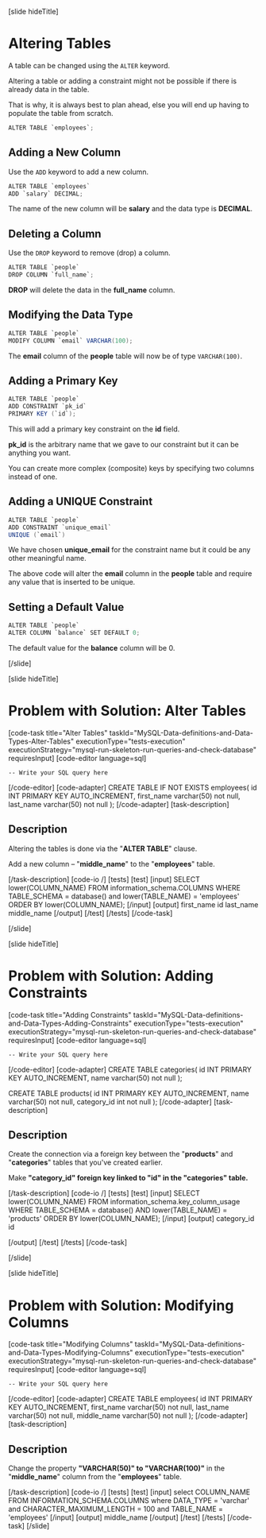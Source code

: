 [slide hideTitle]

# Altering Tables

A table can be changed using the `ALTER` keyword.

Altering a table or adding a constraint might not be possible if there is already data in the table.

That is why, it is always best to plan ahead, else you will end up having to populate the table from scratch.


```Java
ALTER TABLE `employees`;
```

## Adding a New Column

Use the `ADD` keyword to add a new column.

```Java
ALTER TABLE `employees`
ADD `salary` DECIMAL;
```

The name of the new column will be **salary** and the data type is **DECIMAL**.

## Deleting a Column

Use the `DROP` keyword to remove (drop) a column.


```Java
ALTER TABLE `people`
DROP COLUMN `full_name`; 
```

**DROP** will delete the data in the **full_name** column.

## Modifying the Data Type

```Java
ALTER TABLE `people`
MODIFY COLUMN `email` VARCHAR(100); 
```

The **email** column of the **people** table will now be of type `VARCHAR(100)`.


## Adding a Primary Key

```Java
ALTER TABLE `people`
ADD CONSTRAINT `pk_id` 
PRIMARY KEY (`id`); 
```

This will add a primary key constraint on the **id** field.

**pk_id** is the arbitrary name that we gave to our constraint but it can be anything you want.

You can create more complex (composite) keys by specifying two columns instead of one.

## Adding a UNIQUE Constraint

```Java
ALTER TABLE `people`
ADD CONSTRAINT `unique_email` 
UNIQUE (`email`)
```

We have chosen **unique_email** for the constraint name but it could be any other meaningful name.

The above code will alter the **email** column in the **people** table and require any value that is inserted to be unique.

## Setting a Default Value

```Java
ALTER TABLE `people`
ALTER COLUMN `balance` SET DEFAULT 0; 
```

The default value for the **balance** column will be 0.


[/slide]



[slide hideTitle]
# Problem with Solution: Alter Tables
[code-task title="Alter Tables" taskId="MySQL-Data-definitions-and-Data-Types-Alter-Tables" executionType="tests-execution" executionStrategy="mysql-run-skeleton-run-queries-and-check-database" requiresInput]
[code-editor language=sql]
```
-- Write your SQL query here
```
[/code-editor]
[code-adapter]
CREATE TABLE IF NOT EXISTS employees(
	id INT PRIMARY KEY AUTO_INCREMENT,
	first_name varchar(50) not null,
	last_name varchar(50) not null
);
[/code-adapter]
[task-description]
## Description
Altering the tables is done via the "**ALTER TABLE**" clause. 

Add a new column – "**middle_name**" to the "**employees**" table. 

[/task-description]
[code-io /]
[tests]
[test]
[input]
SELECT lower(COLUMN_NAME) 
FROM information_schema.COLUMNS 
WHERE TABLE_SCHEMA = database()
    and lower(TABLE_NAME) = 'employees'
ORDER BY lower(COLUMN_NAME);
[/input]
[output]
first_name
id
last_name
middle_name
[/output]
[/test]
[/tests]
[/code-task]


[/slide]

[slide hideTitle]

# Problem with Solution: Adding Constraints

[code-task title="Adding Constraints" taskId="MySQL-Data-definitions-and-Data-Types-Adding-Constraints" executionType="tests-execution" executionStrategy="mysql-run-skeleton-run-queries-and-check-database" requiresInput]
[code-editor language=sql]
```
-- Write your SQL query here
```
[/code-editor]
[code-adapter]
CREATE TABLE categories(
	id INT PRIMARY KEY AUTO_INCREMENT,
	name varchar(50) not null
);

CREATE TABLE products(
	id INT PRIMARY KEY AUTO_INCREMENT,
	name varchar(50) not null,
	category_id int not null
);
[/code-adapter]
[task-description]
## Description
Create the connection via a foreign key between the "**products**" and "**categories**" tables that you've created earlier. 

Make **"category_id" foreign key linked to "id" in the "categories" table.**

[/task-description]
[code-io /]
[tests]
[test]
[input]
SELECT lower(COLUMN_NAME) 
FROM information_schema.key_column_usage 
WHERE TABLE_SCHEMA = database() 
AND lower(TABLE_NAME) = 'products'
ORDER BY lower(COLUMN_NAME);
[/input]
[output]
category_id
id

[/output]
[/test]
[/tests]
[/code-task]


[/slide]

[slide hideTitle]

# Problem with Solution: Modifying Columns

[code-task title="Modifying Columns" taskId="MySQL-Data-definitions-and-Data-Types-Modifying-Columns" executionType="tests-execution" executionStrategy="mysql-run-skeleton-run-queries-and-check-database" requiresInput]
[code-editor language=sql]
```
-- Write your SQL query here
```
[/code-editor]
[code-adapter]
CREATE TABLE employees(
	id INT PRIMARY KEY AUTO_INCREMENT,
	first_name varchar(50) not null,
	last_name varchar(50) not null,
        middle_name varchar(50) not null
);
[/code-adapter]
[task-description]
## Description
Change the property **"VARCHAR(50)" to "VARCHAR(100)"** in the "**middle_name**" column from the "**employees**" table.

[/task-description]
[code-io /]
[tests]
[test]
[input]
select COLUMN_NAME
FROM INFORMATION_SCHEMA.COLUMNS
where DATA_TYPE = 'varchar'
and CHARACTER_MAXIMUM_LENGTH = 100
and TABLE_NAME = 'employees'
[/input]
[output]
middle_name
[/output]
[/test]
[/tests]
[/code-task]
[/slide]
